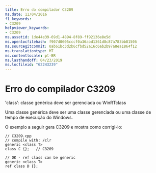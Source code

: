 ```yaml
---
title: Erro do compilador C3209
ms.date: 11/04/2016
f1_keywords:
- C3209
helpviewer_keywords:
- C3209
ms.assetid: 1de44e39-69d1-4894-8f89-ff92136e8e5d
ms.openlocfilehash: f907d0605cccf0a36abd1361d8c87a783bb81506
ms.sourcegitcommit: 0ab61bc3d2b6cfbd52a16c6ab2b97a8ea1864f12
ms.translationtype: MT
ms.contentlocale: pt-BR
ms.lasthandoff: 04/23/2019
ms.locfileid: "62243239"
---
```

# <a name="compiler-error-c3209"></a>Erro do compilador C3209

'class': classe genérica deve ser gerenciada ou WinRTclass

Uma classe genérica deve ser uma classe gerenciada ou uma classe de tempo de execução do Windows.

O exemplo a seguir gera C3209 e mostra como corrigi-lo:

```
// C3209.cpp
// compile with: /clr
generic <class T>
class C {};   // C3209

// OK - ref class can be generic
generic <class T>
ref class D {};
```